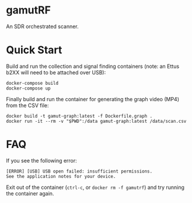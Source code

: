 # gamutRF

An SDR orchestrated scanner.

# Quick Start

Build and run the collection and signal finding containers (note: an Ettus b2XX will need to be attached over USB):

```
docker-compose build
docker-compose up
```

Finally build and run the container for generating the graph video (MP4) from the CSV file:
```
docker build -t gamut-graph:latest -f Dockerfile.graph .
docker run -it --rm -v "$PWD":/data gamut-graph:latest /data/scan.csv
```

# FAQ

If you see the following error:
```
[ERROR] [USB] USB open failed: insufficient permissions.
See the application notes for your device.
```
Exit out of the container (`ctrl-c`, or `docker rm -f gamutrf`) and try running the container again.
